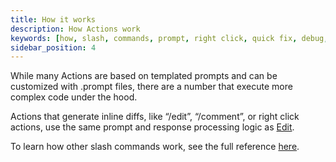 ```yaml
---
title: How it works
description: How Actions work
keywords: [how, slash, commands, prompt, right click, quick fix, debug, action]
sidebar_position: 4
---
```


While many Actions are based on templated prompts and can be customized with .prompt files, there are a number that execute more complex code under the hood.

Actions that generate inline diffs, like “/edit”, “/comment”, or right click actions, use the same prompt and response processing logic as [Edit](edit/how-it-works.md).

To learn how other slash commands work, see the full reference [here](../customize/slash-commands.md).

